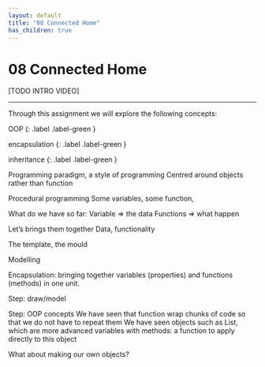 ```yaml
---
layout: default
title: "08 Connected Home"
has_children: true
---
```


# 08 Connected Home

[TODO INTRO VIDEO]

---

Through this assignment we will explore the following concepts:

OOP
{: .label .label-green }

encapsulation
{: .label .label-green }

inheritance
{: .label .label-green }


Programming paradigm, a style of programming
Centred around objects rather than function

Procedural programming
Some variables, some function, 

What do we have so far:
Variable => the data
Functions => what happen

Let’s brings them together
Data, functionality

The template, the mould

Modelling


Encapsulation: bringing together variables (properties) and functions (methods) in one unit.



Step: draw/model

Step: OOP concepts
We have seen that function wrap chunks of code so that we do not have to repeat them
We have seen objects such as List, which are more advanced variables with methods: a function to apply directly to this object

What about making our own objects?

